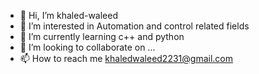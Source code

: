 - 👋 Hi, I’m khaled-waleed
- 👀 I’m interested in Automation and control related fields
- 🌱 I’m currently learning c++ and python
- 💞️ I’m looking to collaborate on ...
- 📫 How to reach me khaledwaleed2231@gmail.com

<!---
khaled-waleed23/khaled-waleed23 is a ✨ special ✨ repository because its `README.md` (this file) appears on your GitHub profile.
You can click the Preview link to take a look at your changes.
--->
